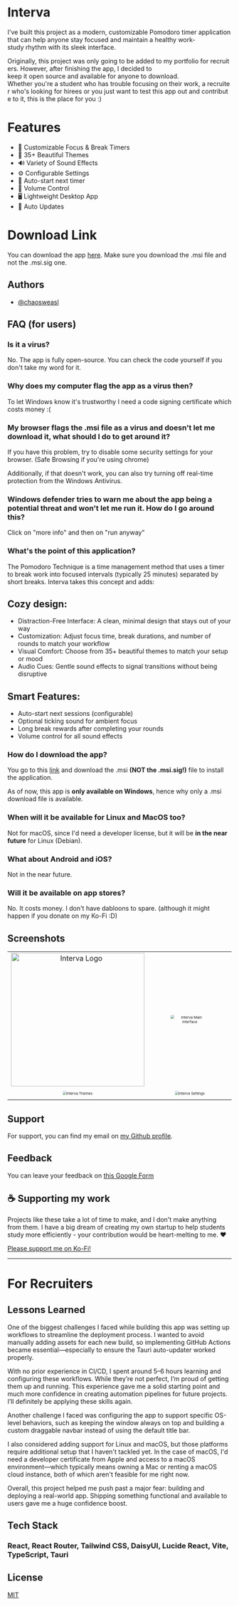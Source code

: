 # Interva

I've built this project as a modern, customizable Pomodoro timer application that can help anyone stay focused and maintain a healthy work-study rhythm with its sleek interface.

Originally, this project was only going to be added to my portfolio for recruiters. However, after finishing the app, I decided to keep it open source and available for anyone to download.
Whether you're a student who has trouble focusing on their work, a recruiter who's looking for hirees or you just want to test this app out and contribute to it, this is the place for you :)

# Features

- 🎯 Customizable Focus & Break Timers
- 🎨 35+ Beautiful Themes
- 🔊 Variety of Sound Effects
- ⚙️ Configurable Settings
- 🔄 Auto-start next timer
- 🎵 Volume Control
- 🖥️ Lightweight Desktop App
- 🔄 Auto Updates

# Download Link

You can download the app [here](https://github.com/chaosweasl/interva/releases/latest). Make sure you download the .msi file and not the .msi.sig one.

## Authors

- [@chaosweasl](https://github.com/chaosweasl)

## FAQ (for users)

### Is it a virus?

No. The app is fully open-source. You can check the code yourself if you don't take my word for it. 

### Why does my computer flag the app as a virus then? 

To let Windows know it's trustworthy I need a code signing certificate which costs money :( 

### My browser flags the .msi file as a virus and doesn't let me download it, what should I do to get around it? 

If you have this problem, try to disable some security settings for your browser. (Safe Browsing if you're using chrome) 

Additionally, if that doesn't work, you can also try turning off real-time protection from the Windows Antivirus.

### Windows defender tries to warn me about the app being a potential threat and won't let me run it. How do I go around this?

Click on "more info" and then on "run anyway"

### What's the point of this application?

The Pomodoro Technique is a time management method that uses a timer to break work into focused intervals (typically 25 minutes) separated by short breaks. Interva takes this concept and adds:

## Cozy design:

- Distraction-Free Interface: A clean, minimal design that stays out of your way
- Customization: Adjust focus time, break durations, and number of rounds to match your workflow
- Visual Comfort: Choose from 35+ beautiful themes to match your setup or mood
- Audio Cues: Gentle sound effects to signal transitions without being disruptive

## Smart Features:

- Auto-start next sessions (configurable)
- Optional ticking sound for ambient focus
- Long break rewards after completing your rounds
- Volume control for all sound effects

### How do I download the app?

You go to this [link](https://github.com/chaosweasl/interva/releases/latest) and download the .msi **(NOT the .msi.sig!)** file to install the application.

As of now, this app is **only available on Windows**, hence why only a .msi download file is available.

### When will it be available for Linux and MacOS too?

Not for macOS, since I'd need a developer license, but it will be **in the near future** for Linux (Debian).

### What about Android and iOS?

Not in the near future.

### Will it be available on app stores?

No. It costs money. I don't have dabloons to spare. (although it might happen if you donate on my Ko-Fi :D)

## Screenshots

<table>
<tr>
<td align="center">
    <img src="public/assets/intervalogo.svg" alt="Interva Logo" width="300"/>
</td>
<td align="center">
    <img src="public/assets/interva.png" alt="Interva Main Interface" style="transform: scale(0.5);" />
</td>
</tr>
<tr>
<td align="center">
    <img src="public/assets/intervathemes.png" alt="Interva Themes" style="transform: scale(0.5);" />
</td>
<td align="center">
    <img src="public/assets/intervasettings.png" alt="Interva Settings" style="transform: scale(0.5);" />
</td>
</tr>
</table>

## Support

For support, you can find my email on [my Github profile](https://github.com/chaosweasl).

## Feedback

You can leave your feedback on [this Google Form](https://docs.google.com/forms/d/e/1FAIpQLSdaQUubBlTNOk8SC8pRLVXGEYHR99KCq-QJsast49FR15m26g/viewform)

## ☕ Supporting my work

Projects like these take a lot of time to make, and I don't make anything from them. 
I have a big dream of creating my own startup to help students study more efficiently - your contribution would be heart-melting to me. ❤️

[Please support me on Ko-Fi!](https://ko-fi.com/chaosweasl)

---

# For Recruiters

## Lessons Learned

One of the biggest challenges I faced while building this app was setting up workflows to streamline the deployment process. I wanted to avoid manually adding assets for each new build, so implementing GitHub Actions became essential—especially to ensure the Tauri auto-updater worked properly.

With no prior experience in CI/CD, I spent around 5–6 hours learning and configuring these workflows. While they’re not perfect, I’m proud of getting them up and running. This experience gave me a solid starting point and much more confidence in creating automation pipelines for future projects. I’ll definitely be applying these skills again.

Another challenge I faced was configuring the app to support specific OS-level behaviors, such as keeping the window always on top and building a custom draggable navbar instead of using the default title bar.

I also considered adding support for Linux and macOS, but those platforms require additional setup that I haven't tackled yet. In the case of macOS, I'd need a developer certificate from Apple and access to a macOS environment—which typically means owning a Mac or renting a macOS cloud instance, both of which aren't feasible for me right now.

Overall, this project helped me push past a major fear: building and deploying a real-world app. Shipping something functional and available to users gave me a huge confidence boost.

## Tech Stack

### React, React Router, Tailwind CSS, DaisyUI, Lucide React, Vite, TypeScript, Tauri

## License

[MIT](https://choosealicense.com/licenses/mit/)
